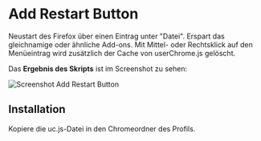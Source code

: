# Add Restart Button
Neustart des Firefox über einen Eintrag unter "Datei". Erspart das gleichnamige oder ähnliche Add-ons. Mit Mittel- oder 
Rechtsklick auf den Menüeintrag wird zusätzlich der Cache von userChrome.js gelöscht.

Das **Ergebnis des Skripts** ist im Screenshot zu sehen:

![Screenshot Add Restart Button](https://github.com/ardiman/userChrome.js/raw/master/addrestartbutton/scr_addresbut.png)

## Installation
Kopiere die uc.js-Datei in den Chromeordner des Profils.